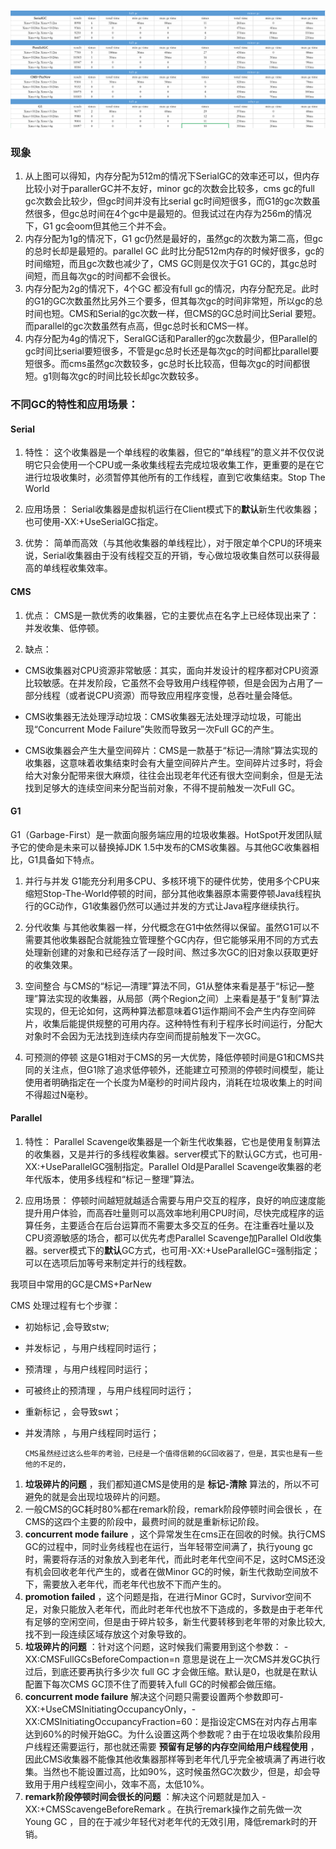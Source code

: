 ![Image text](https://raw.githubusercontent.com/realcalu/JAVA-000/main/Week_02/image/image-20201028223151641.png)

### 现象
1. 从上图可以得知，内存分配为512m的情况下SerialGC的效率还可以，但内存比较小对于parallerGC并不友好，minor gc的次数会比较多，cms gc的full gc次数会比较少，但gc时间并没有比serial gc时间短很多，而G1的gc次数虽然很多，但gc总时间在4个gc中是最短的。但我试过在内存为256m的情况下，G1 gc会oom但其他三个并不会。
2. 内存分配为1g的情况下，G1 gc仍然是最好的，虽然gc的次数为第二高，但gc的总时长却是最短的。parallel GC 此时比分配512m内存的时候好很多，gc的时间缩短，而且gc次数也减少了，CMS GC则是仅次于G1 GC的，其gc总时间短，而且每次gc的时间都不会很长。
3. 内存分配为2g的情况下，4个GC 都没有full gc的情况，内存分配充足。此时的G1的GC次数虽然比另外三个要多，但其每次gc的时间非常短，所以gc的总时间也短。CMS和Serial的gc次数一样，但CMS的GC总时间比Serial 要短。而parallel的gc次数虽然有点高，但gc总时长和CMS一样。
4. 内存分配为4g的情况下，SeralGC话和Paraller的gc次数最少，但Parallel的gc时间比serial要短很多，不管是gc总时长还是每次gc的时间都比parallel要短很多。而cms虽然gc次数较多，gc总时长比较高，但每次gc的时间都很短。g1则每次gc的时间比较长却gc次数较多。



### 不同GC的特性和应用场景：

#### Serial 

1. 特性：
这个收集器是一个单线程的收集器，但它的“单线程”的意义并不仅仅说明它只会使用一个CPU或一条收集线程去完成垃圾收集工作，更重要的是在它进行垃圾收集时，必须暂停其他所有的工作线程，直到它收集结束。Stop The World

1. 应用场景：
Serial收集器是虚拟机运行在Client模式下的**默认**新生代收集器；也可使用-XX:+UseSerialGC指定。

1. 优势：
简单而高效（与其他收集器的单线程比），对于限定单个CPU的环境来说，Serial收集器由于没有线程交互的开销，专心做垃圾收集自然可以获得最高的单线程收集效率。


#### CMS

1. 优点：
CMS是一款优秀的收集器，它的主要优点在名字上已经体现出来了：并发收集、低停顿。

1. 缺点：
- CMS收集器对CPU资源非常敏感：其实，面向并发设计的程序都对CPU资源比较敏感。在并发阶段，它虽然不会导致用户线程停顿，但是会因为占用了一部分线程（或者说CPU资源）而导致应用程序变慢，总吞吐量会降低。

- CMS收集器无法处理浮动垃圾：CMS收集器无法处理浮动垃圾，可能出现“Concurrent Mode Failure”失败而导致另一次Full GC的产生。
- CMS收集器会产生大量空间碎片：CMS是一款基于“标记—清除”算法实现的收集器，这意味着收集结束时会有大量空间碎片产生。空间碎片过多时，将会给大对象分配带来很大麻烦，往往会出现老年代还有很大空间剩余，但是无法找到足够大的连续空间来分配当前对象，不得不提前触发一次Full GC。



#### G1

G1（Garbage-First）是一款面向服务端应用的垃圾收集器。HotSpot开发团队赋予它的使命是未来可以替换掉JDK 1.5中发布的CMS收集器。与其他GC收集器相比，G1具备如下特点。

1. 并行与并发
G1能充分利用多CPU、多核环境下的硬件优势，使用多个CPU来缩短Stop-The-World停顿的时间，部分其他收集器原本需要停顿Java线程执行的GC动作，G1收集器仍然可以通过并发的方式让Java程序继续执行。

1. 分代收集
与其他收集器一样，分代概念在G1中依然得以保留。虽然G1可以不需要其他收集器配合就能独立管理整个GC内存，但它能够采用不同的方式去处理新创建的对象和已经存活了一段时间、熬过多次GC的旧对象以获取更好的收集效果。

1. 空间整合
与CMS的“标记—清理”算法不同，G1从整体来看是基于“标记—整理”算法实现的收集器，从局部（两个Region之间）上来看是基于“复制”算法实现的，但无论如何，这两种算法都意味着G1运作期间不会产生内存空间碎片，收集后能提供规整的可用内存。这种特性有利于程序长时间运行，分配大对象时不会因为无法找到连续内存空间而提前触发下一次GC。

1. 可预测的停顿
这是G1相对于CMS的另一大优势，降低停顿时间是G1和CMS共同的关注点，但G1除了追求低停顿外，还能建立可预测的停顿时间模型，能让使用者明确指定在一个长度为M毫秒的时间片段内，消耗在垃圾收集上的时间不得超过N毫秒。



#### Parallel

1. 特性：
Parallel Scavenge收集器是一个新生代收集器，它也是使用复制算法的收集器，又是并行的多线程收集器。server模式下的默认GC方式，也可用-XX:+UseParallelGC强制指定。Parallel Old是Parallel Scavenge收集器的老年代版本，使用多线程和“标记－整理”算法。

1. 应用场景：
停顿时间越短就越适合需要与用户交互的程序，良好的响应速度能提升用户体验，而高吞吐量则可以高效率地利用CPU时间，尽快完成程序的运算任务，主要适合在后台运算而不需要太多交互的任务。在注重吞吐量以及CPU资源敏感的场合，都可以优先考虑Parallel Scavenge加Parallel Old收集器。server模式下的**默认**GC方式，也可用-XX:+UseParallelGC=强制指定；可以在选项后加等号来制定并行的线程数。





我项目中常用的GC是CMS+ParNew

CMS 处理过程有七个步骤：

- 初始标记 ,会导致stw;
- 并发标记 ，与用户线程同时运行；
- 预清理 ，与用户线程同时运行；
- 可被终止的预清理 ，与用户线程同时运行；
- 重新标记 ，会导致swt；
- 并发清除 ，与用户线程同时运行；



      CMS虽然经过这么些年的考验，已经是一个值得信赖的GC回收器了，但是，其实也是有一些他的不足的，

1.  **垃圾碎片的问题** ，我们都知道CMS是使用的是 **标记-清除** 算法的，所以不可避免的就是会出现垃圾碎片的问题。
2.  一般CMS的GC耗时80%都在remark阶段，remark阶段停顿时间会很长 ，在CMS的这四个主要的阶段中，最费时间的就是重新标记阶段。
3.  **concurrent mode failure** ，这个异常发生在cms正在回收的时候。执行CMS GC的过程中，同时业务线程也在运行，当年轻带空间满了，执行young gc时，需要将存活的对象放入到老年代，而此时老年代空间不足，这时CMS还没有机会回收老年代产生的，或者在做Minor GC的时候，新生代救助空间放不下，需要放入老年代，而老年代也放不下而产生的。
4.  **promotion failed** ，这个问题是指，在进行Minor GC时，Survivor空间不足，对象只能放入老年代，而此时老年代也放不下造成的，多数是由于老年代有足够的空闲空间，但是由于碎片较多，新生代要转移到老年带的对象比较大,找不到一段连续区域存放这个对象导致的。
5. **垃圾碎片的问题** ：针对这个问题，这时候我们需要用到这个参数： -XX:CMSFullGCsBeforeCompaction=n 意思是说在上一次CMS并发GC执行过后，到底还要再执行多少次 full GC 才会做压缩。默认是0，也就是在默认配置下每次CMS GC顶不住了而要转入full GC的时候都会做压缩。
6. **concurrent mode failure**  解决这个问题只需要设置两个参数即可-XX:+UseCMSInitiatingOccupancyOnly，-XX:CMSInitiatingOccupancyFraction=60：是指设定CMS在对内存占用率达到60%的时候开始GC。为什么设置这两个参数呢？由于在垃圾收集阶段用户线程还需要运行，那也就还需要 **预留有足够的内存空间给用户线程使用** ，因此CMS收集器不能像其他收集器那样等到老年代几乎完全被填满了再进行收集。当然也不能设置过高，比如90%，这时候虽然GC次数少，但是，却会导致用于用户线程空间小，效率不高，太低10%。
7. **remark阶段停顿时间会很长的问题** ：解决这个问题就是加入 -XX:+CMSScavengeBeforeRemark 。在执行remark操作之前先做一次 Young GC ，目的在于减少年轻代对老年代的无效引用，降低remark时的开销。





